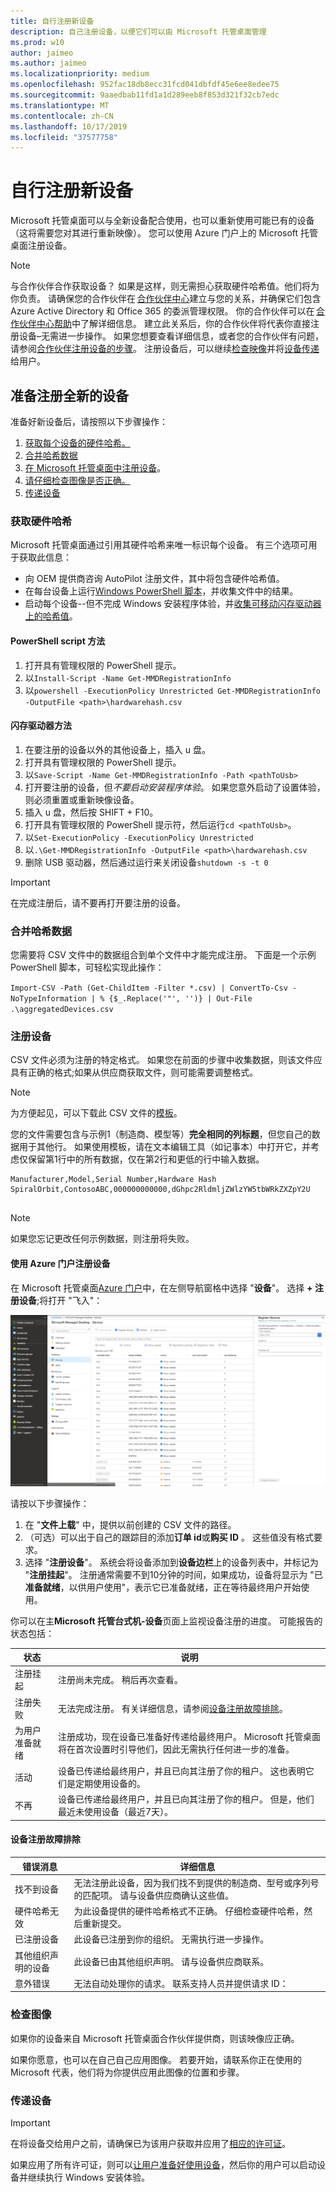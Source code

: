 ```yaml
---
title: 自行注册新设备
description: 自己注册设备，以便它们可以由 Microsoft 托管桌面管理
ms.prod: w10
author: jaimeo
ms.author: jaimeo
ms.localizationpriority: medium
ms.openlocfilehash: 952fac18db8ecc31fcd041dbfdf45e6ee8edee75
ms.sourcegitcommit: 9aaedbab11fd1a1d289eeb8f853d321f32cb7edc
ms.translationtype: MT
ms.contentlocale: zh-CN
ms.lasthandoff: 10/17/2019
ms.locfileid: "37577758"
---
```

# <a name="register-new-devices-yourself"></a>自行注册新设备

Microsoft 托管桌面可以与全新设备配合使用，也可以重新使用可能已有的设备（这将需要您对其进行重新映像）。 您可以使用 Azure 门户上的 Microsoft 托管桌面注册设备。

> [!NOTE]
> 与合作伙伴合作获取设备？ 如果是这样，则无需担心获取硬件哈希值。他们将为你负责。 请确保您的合作伙伴在 [合作伙伴中心](https://partner.microsoft.com/dashboard)建立与您的关系，并确保它们包含 Azure Active Directory 和 Office 365 的委派管理权限。 你的合作伙伴可以在 [合作伙伴中心帮助](https://docs.microsoft.com/partner-center/request-a-relationship-with-a-customer)中了解详细信息。 建立此关系后，你的合作伙伴将代表你直接注册设备–无需进一步操作。 如果您想要查看详细信息，或者您的合作伙伴有问题，请参阅[合作伙伴注册设备的步骤](register-devices-partner.md)。 注册设备后，可以继续[检查映像](#check-the-image)并将[设备传递](#deliver-the-device)给用户。

## <a name="prepare-to-register-brand-new-devices"></a>准备注册全新的设备


准备好新设备后，请按照以下步骤操作：

1. [获取每个设备的硬件哈希。](#obtain-the-hardware-hash)
2. [合并哈希数据](#merge-hash-data)
3. [在 Microsoft 托管桌面中注册设备](#register-devices)。
4. [请仔细检查图像是否正确。](#check-the-image)
5. [传递设备](#deliver-the-device)

### <a name="obtain-the-hardware-hash"></a>获取硬件哈希

Microsoft 托管桌面通过引用其硬件哈希来唯一标识每个设备。 有三个选项可用于获取此信息：

- 向 OEM 提供商咨询 AutoPilot 注册文件，其中将包含硬件哈希值。
- 在每台设备上运行[Windows PowerShell 脚本](#powershell-script-method)，并收集文件中的结果。
- 启动每个设备--但不完成 Windows 安装程序体验，并[收集可移动闪存驱动器上的哈希值](#flash-drive-method)。

#### <a name="powershell-script-method"></a>PowerShell script 方法

1.  打开具有管理权限的 PowerShell 提示。
2.  以`Install-Script -Name Get-MMDRegistrationInfo`
3.  以`powershell -ExecutionPolicy Unrestricted Get-MMDRegistrationInfo -OutputFile <path>\hardwarehash.csv`

#### <a name="flash-drive-method"></a>闪存驱动器方法

1. 在要注册的设备以外的其他设备上，插入 u 盘。
2. 打开具有管理权限的 PowerShell 提示。
3. 以`Save-Script -Name Get-MMDRegistrationInfo -Path <pathToUsb>`
4. 打开要注册的设备，但*不要启动安装程序体验*。 如果您意外启动了设置体验，则必须重置或重新映像设备。
5. 插入 u 盘，然后按 SHIFT + F10。
6. 打开具有管理权限的 PowerShell 提示符，然后运行`cd <pathToUsb>`。
7. 以`Set-ExecutionPolicy -ExecutionPolicy Unrestricted`
8. 以`.\Get-MMDRegistrationInfo -OutputFile <path>\hardwarehash.csv`
9. 删除 USB 驱动器，然后通过运行来关闭设备`shutdown -s -t 0`

>[!IMPORTANT]
>在完成注册后，请不要再打开要注册的设备。 


### <a name="merge-hash-data"></a>合并哈希数据

您需要将 CSV 文件中的数据组合到单个文件中才能完成注册。 下面是一个示例 PowerShell 脚本，可轻松实现此操作：

`Import-CSV -Path (Get-ChildItem -Filter *.csv) | ConvertTo-Csv -NoTypeInformation | % {$_.Replace('"', '')} | Out-File .\aggregatedDevices.csv`

### <a name="register-devices"></a>注册设备

CSV 文件必须为注册的特定格式。 如果您在前面的步骤中收集数据，则该文件应具有正确的格式;如果从供应商获取文件，则可能需要调整格式。

>[!NOTE]
>为方便起见，可以下载此 CSV 文件的[模板](https://github.com/MicrosoftDocs/microsoft-365-docs/raw/public/microsoft-365/managed-desktop/get-started/downloads/device-registration-sample-partner.xlsx)。

您的文件需要包含与示例1（制造商、模型等）**完全相同的列标题**，但您自己的数据用于其他行。 如果使用模板，请在文本编辑工具（如记事本）中打开它，并考虑仅保留第1行中的所有数据，仅在第2行和更低的行中输入数据。 
    
  ```
 Manufacturer,Model,Serial Number,Hardware Hash
  SpiralOrbit,ContosoABC,000000000000,dGhpc2RldmljZWlzYW5tbWRkZXZpY2U
  
  
  ```

>[!NOTE]
>如果您忘记更改任何示例数据，则注册将失败。

#### <a name="register-devices-by-using-the-azure-portal"></a>使用 Azure 门户注册设备

在 Microsoft 托管桌面[Azure 门户](https://aka.ms/mmdportal)中，在左侧导航窗格中选择 "**设备**"。 选择 **+ 注册设备**;将打开 "飞入"：

[![选择注册设备后飞入](images/register-devices-flyin-sterile.png)](images/register-devices-flyin-sterile.png)


[//]: # (遗憾的是这不成立。我们可以删除此注释-但现在将其保留，直到我们有机会聊天它。)

<!--Registering any existing devices with Managed Desktop will completely re-image them; make sure you've backed up any important data prior to starting the registration process.-->


请按以下步骤操作：

1. 在 "**文件上载**" 中，提供以前创建的 CSV 文件的路径。
2. （可选）可以出于自己的跟踪目的添加**订单 id**或**购买 ID** 。 这些值没有格式要求。
3. 选择 "**注册设备**"。 系统会将设备添加到**设备边栏**上的设备列表中，并标记为 "**注册挂起**"。 注册通常需要不到10分钟的时间，如果成功，设备将显示为 "已**准备就绪**，以供用户使用"，表示它已准备就绪，正在等待最终用户开始使用。


你可以在主**Microsoft 托管台式机-设备**页面上监视设备注册的进度。 可能报告的状态包括：

| 状态 | 说明 |
|---------------|-------------|
| 注册挂起 | 注册尚未完成。 稍后再次查看。 |
| 注册失败 | 无法完成注册。 有关详细信息，请参阅[设备注册故障排除](#troubleshooting-device-registration)。 |
| 为用户准备就绪 | 注册成功，现在设备已准备好传递给最终用户。 Microsoft 托管桌面将在首次设置时引导他们，因此无需执行任何进一步的准备。 |
| 活动 | 设备已传递给最终用户，并且已向其注册了你的租户。 这也表明它们是定期使用设备的。 |
| 不再 | 设备已传递给最终用户，并且已向其注册了你的租户。 但是，他们最近未使用设备（最近7天）。  | 

#### <a name="troubleshooting-device-registration"></a>设备注册故障排除

| 错误消息 | 详细信息 |
|---------------|-------------|
| 找不到设备 | 无法注册此设备，因为我们找不到提供的制造商、型号或序列号的匹配项。 请与设备供应商确认这些值。 |
| 硬件哈希无效 | 为此设备提供的硬件哈希格式不正确。 仔细检查硬件哈希，然后重新提交。 |
| 已注册设备 | 此设备已注册到你的组织。 无需执行进一步操作。 |
| 其他组织声明的设备 | 此设备已由其他组织声明。 请与设备供应商联系。 |
| 意外错误 | 无法自动处理你的请求。 联系支持人员并提供请求 ID：<requestId> |

### <a name="check-the-image"></a>检查图像

如果你的设备来自 Microsoft 托管桌面合作伙伴提供商，则该映像应正确。

如果你愿意，也可以在自己自己应用图像。 若要开始，请联系你正在使用的 Microsoft 代表，他们将为你提供应用此图像的位置和步骤。

### <a name="deliver-the-device"></a>传递设备

> [!IMPORTANT]
> 在将设备交给用户之前，请确保已为该用户获取并应用了[相应的许可证](../get-ready/prerequisites.md)。

如果应用了所有许可证，则可以[让用户准备好使用设备](get-started-devices.md)，然后你的用户可以启动设备并继续执行 Windows 安装体验。






